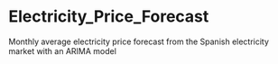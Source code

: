 # Electricity_Price_Forecast
Monthly average electricity price forecast from the Spanish electricity market with an ARIMA model
